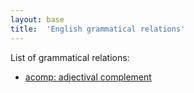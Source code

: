 ```yaml
---
layout: base
title:  'English grammatical relations'
---
```


List of grammatical relations:

* [acomp: adjectival complement](en-acomp.html)



